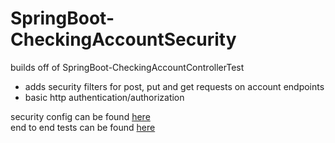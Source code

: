 # SpringBoot-CheckingAccountSecurity
builds off of SpringBoot-CheckingAccountControllerTest

* adds security filters for post, put and get requests on account endpoints
* basic http authentication/authorization

security config can be found [here](src/main/java/com/oz/CheckingAccount/Security/SecurityConfig.java)\
end to end tests can be found [here](src/test/java/com/oz/CheckingAccount/CheckingAccountRestControllerTests.java)
